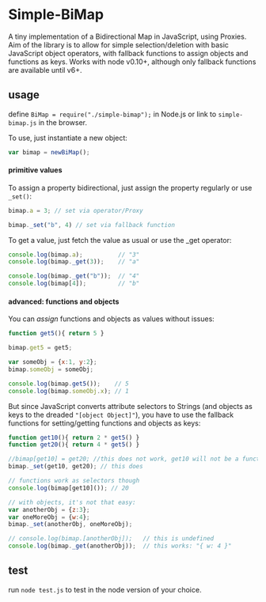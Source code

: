 # Simple-BiMap


A tiny implementation of a Bidirectional Map in JavaScript, using Proxies. Aim of the library is to allow for simple selection/deletion with basic JavaScript object operators, with fallback functions to assign objects and functions as keys.
Works with node v0.10+, although only fallback functions are available until v6+.

## usage
define `BiMap = require("./simple-bimap");` in Node.js or link to `simple-bimap.js` in the browser.

To use, just instantiate a new object:

```javascript
var bimap = newBiMap();
```


#### primitive values
To assign a property bidirectional, just assign the property regularly or use `_set()`:

```javascript
bimap.a = 3; // set via operator/Proxy

bimap._set("b", 4) // set via fallback function
```

To get a value, just fetch the value as usual or use the _get operator:
```javascript
console.log(bimap.a);          // "3"
console.log(bimap._get(3));    // "a"

console.log(bimap._get("b"));  // "4"
console.log(bimap[4]);         // "b"
```


#### advanced: functions and objects
You can *assign* functions and objects as values without issues:
```javascript
function get5(){ return 5 }

bimap.get5 = get5;

var someObj = {x:1, y:2};
bimap.someObj = someObj;

console.log(bimap.get5());    // 5
console.log(bimap.someObj.x); // 1
```

But since JavaScript converts attribute selectors to Strings (and objects as keys to the dreaded `"[object Object]"`), you have to use the fallback functions for setting/getting functions and objects as keys:
```javascript
function get10(){ return 2 * get5() }
function get20(){ return 4 * get5() }

//bimap[get10] = get20; //this does not work, get10 will not be a function
bimap._set(get10, get20); // this does

// functions work as selectors though
console.log(bimap[get10]()); // 20

// with objects, it's not that easy:
var anotherObj = {z:3};
var oneMoreObj = {w:4};
bimap._set(anotherObj, oneMoreObj);

// console.log(bimap.[anotherObj]);   // this is undefined
console.log(bimap._get(anotherObj));  // this works: "{ w: 4 }"
```

## test
run `node test.js` to test in the node version of your choice.